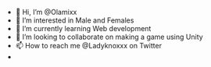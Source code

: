 - 👋 Hi, I’m @Olamixx
- 👀 I’m interested in Male and Females
- 🌱 I’m currently learning Web development 
- 💞️ I’m looking to collaborate on making a game using Unity 
- 📫 How to reach me @Ladyknoxxx on Twitter 
- 

<!---
Olamixx/Olamixx is a ✨ special ✨ repository because its `README.md` (this file) appears on your GitHub profile.
You can click the Preview link to take a look at your changes.
--->
